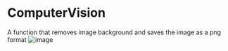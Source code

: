 # ComputerVision
A function that removes image background and saves the image as a png format
![image](https://user-images.githubusercontent.com/8472582/191707646-388858dd-f921-4c1b-af3f-284942a3181b.png)

